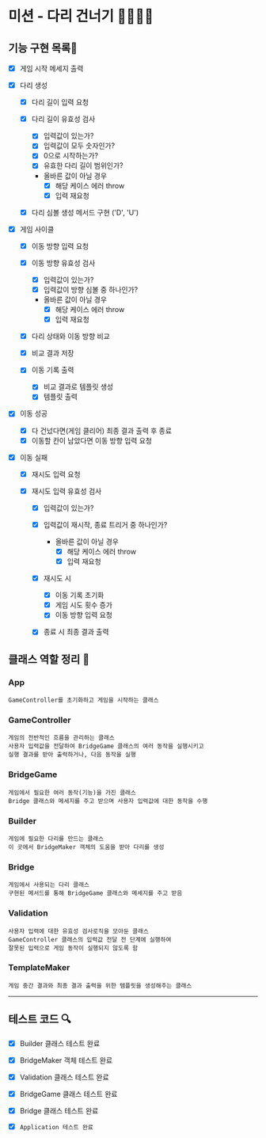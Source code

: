 # 미션 - 다리 건너기 🙆‍♂️🙅‍♂️

## 기능 구현 목록🎯

- [x] 게임 시작 메세지 출력

- [x] 다리 생성

  - [x] 다리 길이 입력 요청

  - [x] 다리 길이 유효성 검사

    - [x] 입력값이 있는가?
    - [x] 입력값이 모두 숫자인가?
    - [x] 0으로 시작하는가?
    - [x] 유효한 다리 길이 범위인가?

    - 올바른 값이 아닐 경우
      - [x] 해당 케이스 에러 throw
      - [x] 입력 재요청

  - [x] 다리 심볼 생성 메서드 구현 ('D', 'U')

- [x] 게임 사이클

  - [x] 이동 방향 입력 요청

  - [x] 이동 방향 유효성 검사

    - [x] 입력값이 있는가?
    - [x] 입력값이 방향 심볼 중 하나인가?

    - 올바른 값이 아닐 경우
      - [x] 해당 케이스 에러 throw
      - [x] 입력 재요청

  - [x] 다리 상태와 이동 방향 비교

  - [x] 비교 결과 저장

  - [x] 이동 기록 출력
    - [x] 비교 결과로 템플릿 생성
    - [x] 템플릿 출력

- [x] 이동 성공

  - [x] 다 건넜다면(게임 클리어) 최종 결과 출력 후 종료
  - [x] 이동할 칸이 남았다면 이동 방향 입력 요청

- [x] 이동 실패

  - [x] 재시도 입력 요청

  - [x] 재시도 입력 유효성 검사

    - [x] 입력값이 있는가?
    - [x] 입력값이 재시작, 종료 트리거 중 하나인가?

      - 올바른 값이 아닐 경우
        - [x] 해당 케이스 에러 throw
        - [x] 입력 재요청

    - [x] 재시도 시

      - [x] 이동 기록 초기화
      - [x] 게임 시도 횟수 증가
      - [x] 이동 방향 입력 요청

    - [x] 종료 시 최종 결과 출력

## 클래스 역할 정리 📃

### App

```
GameController를 초기화하고 게임을 시작하는 클래스
```

### GameController

```
게임의 전반적인 흐름을 관리하는 클래스
사용자 입력값을 전달하여 BridgeGame 클래스의 여러 동작을 실행시키고
실행 결과를 받아 출력하거나, 다음 동작을 실행
```

### BridgeGame

```
게임에서 필요한 여러 동작(기능)을 가진 클래스
Bridge 클래스와 메세지를 주고 받으며 사용자 입력값에 대한 동작을 수행
```

### Builder

```
게임에 필요한 다리를 만드는 클래스
이 곳에서 BridgeMaker 객체의 도움을 받아 다리를 생성
```

### Bridge

```
게임에서 사용되는 다리 클래스
구현된 메서드를 통해 BridgeGame 클래스와 메세지를 주고 받음
```

### Validation

```
사용자 입력에 대한 유효성 검사로직을 모아둔 클래스
GameController 클래스의 입력값 전달 전 단계에 실행하여
잘못된 입력으로 게임 동작이 실행되지 않도록 함
```

### TemplateMaker

```
게임 중간 결과와 최종 결과 출력을 위한 템플릿을 생성해주는 클래스
```

---

## 테스트 코드 🔍

- [x] Builder 클래스 테스트 완료
- [x] BridgeMaker 객체 테스트 완료
- [x] Validation 클래스 테스트 완료
- [x] BridgeGame 클래스 테스트 완료
- [x] Bridge 클래스 테스트 완료

- [x] `Application 테스트 완료`

